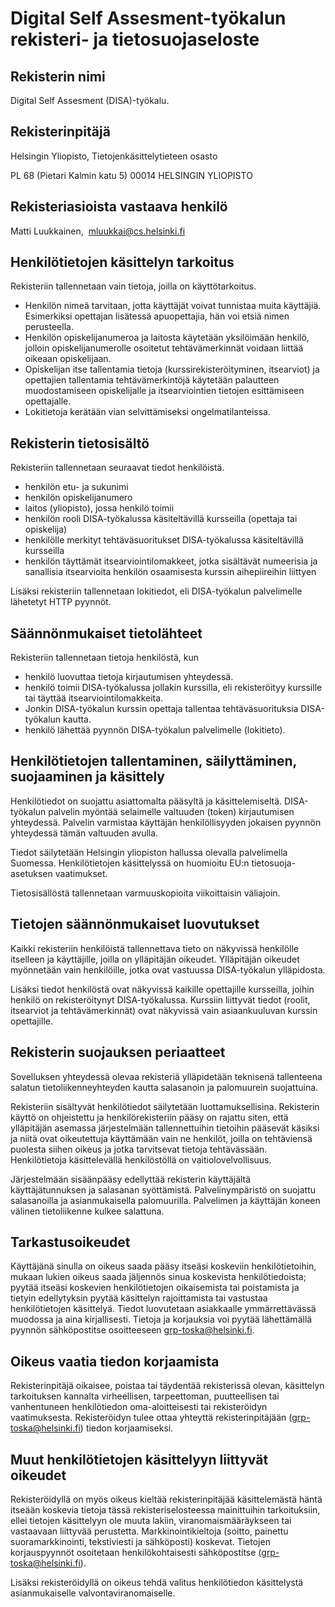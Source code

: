 # Digital Self Assesment-työkalun rekisteri- ja tietosuojaseloste

## Rekisterin nimi

Digital Self Assesment (DISA)-työkalu.

## Rekisterinpitäjä

Helsingin Yliopisto, Tietojenkäsittelytieteen osasto

PL 68 (Pietari Kalmin katu 5)
00014 HELSINGIN YLIOPISTO

## Rekisteriasioista vastaava henkilö

Matti Luukkainen, ​ mluukkai@cs.helsinki.fi

## Henkilötietojen käsittelyn tarkoitus

Rekisteriin tallennetaan vain tietoja, joilla on käyttötarkoitus.

* Henkilön nimeä tarvitaan, jotta käyttäjät voivat tunnistaa muita käyttäjiä. Esimerkiksi opettajan lisätessä apuopettajia, hän voi etsiä nimen perusteella.
* Henkilön opiskelijanumeroa ja laitosta käytetään yksilöimään henkilö, jolloin opiskelijanumerolle osoitetut tehtävämerkinnät voidaan liittää oikeaan opiskelijaan.
* Opiskelijan itse tallentamia tietoja (kurssirekisteröityminen, itsearviot) ja opettajien tallentamia tehtävämerkintöjä käytetään palautteen muodostamiseen opiskelijalle ja itsearviointien tietojen esittämiseen opettajalle.
* Lokitietoja kerätään vian selvittämiseksi ongelmatilanteissa.

## Rekisterin tietosisältö

Rekisteriin tallennetaan seuraavat tiedot henkilöistä.

* henkilön etu- ja sukunimi
* henkilön opiskelijanumero
* laitos (yliopisto), jossa henkilö toimii
* henkilön rooli DISA-työkalussa käsiteltävillä kursseilla (opettaja tai opiskelija)
* henkilölle merkityt tehtäväsuoritukset DISA-työkalussa käsiteltävillä kursseilla
* henkilön täyttämät itsearviointilomakkeet, jotka sisältävät numeerisia ja sanallisia itsearvioita henkilön osaamisesta kurssin aihepiireihin liittyen

Lisäksi rekisteriin tallennetaan lokitiedot, eli DISA-työkalun palvelimelle lähetetyt HTTP pyynnöt.

## Säännönmukaiset tietolähteet

Rekisteriin tallennetaan tietoja henkilöstä, kun

* henkilö luovuttaa tietoja kirjautumisen yhteydessä.
* henkilö toimii DISA-työkalussa jollakin kurssilla, eli rekisteröityy kurssille tai täyttää itsearviointilomakkeita.
* Jonkin DISA-työkalun kurssin opettaja tallentaa tehtäväsuorituksia DISA-työkalun kautta.
* henkilö lähettää pyynnön DISA-työkalun palvelimelle (lokitieto).

## Henkilötietojen tallentaminen, säilyttäminen, suojaaminen ja käsittely

Henkilötiedot on suojattu asiattomalta pääsyltä ja käsittelemiseltä. DISA-työkalun palvelin myöntää selaimelle valtuuden (token) kirjautumisen yhteydessä. Palvelin varmistaa käyttäjän henkilöllisyyden jokaisen pyynnön yhteydessä tämän valtuuden avulla.

Tiedot säilytetään Helsingin yliopiston hallussa olevalla palvelimella Suomessa. Henkilötietojen käsittelyssä on huomioitu EU:n tietosuoja-asetuksen vaatimukset.

Tietosisällöstä tallennetaan varmuuskopioita viikoittaisin väliajoin.

## Tietojen säännönmukaiset luovutukset

Kaikki rekisteriin henkilöistä tallennettava tieto on näkyvissä henkilölle itselleen ja käyttäjille, joilla on ylläpitäjän oikeudet. Ylläpitäjän oikeudet myönnetään vain henkilöille, jotka ovat vastuussa DISA-työkalun ylläpidosta.

Lisäksi tiedot henkilöstä ovat näkyvissä kaikille opettajille kursseilla, joihin henkilö on rekisteröitynyt DISA-työkalussa. Kurssiin liittyvät tiedot (roolit, itsearviot ja tehtävämerkinnät) ovat näkyvissä vain asiaankuuluvan kurssin opettajille.

## Rekisterin suojauksen periaatteet

Sovelluksen yhteydessä olevaa rekisteriä ylläpidetään teknisenä tallenteena salatun tietoliikenneyhteyden kautta salasanoin ja palomuurein suojattuina.

Rekisteriin sisältyvät henkilötiedot säilytetään luottamuksellisina. Rekisterin käyttö on ohjeistettu ja henkilörekisteriin pääsy on rajattu siten, että ylläpitäjän asemassa järjestelmään tallennettuihin tietoihin pääsevät käsiksi ja niitä ovat oikeutettuja käyttämään vain ne henkilöt, joilla on tehtäviensä puolesta siihen oikeus ja jotka tarvitsevat tietoja tehtävässään. Henkilötietoja käsittelevällä henkilöstöllä on vaitiolovelvollisuus.

Järjestelmään sisäänpääsy edellyttää rekisterin käyttäjältä käyttäjätunnuksen ja salasanan syöttämistä. Palvelinympäristö on suojattu salasanoilla ja asianmukaisella palomuurilla. Palvelimen ja käyttäjän koneen välinen tietoliikenne kulkee salattuna.

## Tarkastusoikeudet

Käyttäjänä sinulla on oikeus saada pääsy itseäsi koskeviin henkilötietoihin, mukaan lukien oikeus saada jäljennös sinua koskevista henkilötiedoista; pyytää itseäsi koskevien henkilötietojen oikaisemista tai poistamista ja tietyin edellytyksin pyytää käsittelyn rajoittamista tai vastustaa henkilötietojen käsittelyä. Tiedot luovutetaan asiakkaalle ymmärrettävässä muodossa ja aina kirjallisesti. Tietoja ja korjauksia voi pyytää lähettämällä pyynnön sähköpostitse osoitteeseen grp-toska@helsinki.fi.

## Oikeus vaatia tiedon korjaamista

Rekisterinpitäjä oikaisee, poistaa tai täydentää rekisterissä olevan, käsittelyn tarkoituksen kannalta virheellisen, tarpeettoman, puutteellisen tai vanhentuneen henkilötiedon oma-aloitteisesti tai rekisteröidyn vaatimuksesta. Rekisteröidyn tulee ottaa yhteyttä rekisterinpitäjään (grp-toska@helsinki.fi) tiedon korjaamiseksi.

## Muut henkilötietojen käsittelyyn liittyvät oikeudet

Rekisteröidyllä on myös oikeus kieltää rekisterinpitäjää käsittelemästä häntä itseään koskevia tietoja tässä rekisteriselosteessa mainittuihin tarkoituksiin, ellei tietojen käsittelyyn ole muuta lakiin, viranomaismääräykseen tai vastaavaan liittyvää perustetta. Markkinointikieltoja (soitto, painettu suoramarkkinointi, tekstiviesti ja sähköposti) koskevat. Tietojen korjauspyynnöt osoitetaan henkilökohtaisesti sähköpostitse (grp-toska@helsinki.fi).

Lisäksi rekisteröidyllä on oikeus tehdä valitus henkilötiedon käsittelystä asianmukaiselle valvontaviranomaiselle.

